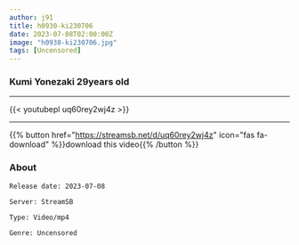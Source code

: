 ```yaml
---
author: j91
title: h0930-ki230706
date: 2023-07-08T02:00:00Z
image: "h0930-ki230706.jpg"
tags: [Uncensored]
---
```


### Kumi Yonezaki 29years old
___

{{< youtubepl uq60rey2wj4z >}}
___

{{% button href="https://streamsb.net/d/uq60rey2wj4z" icon="fas fa-download" %}}download this video{{% /button %}}
### About

`Release date: 2023-07-08`

`Server: StreamSB`

`Type: Video/mp4`

`Genre:	Uncensored`